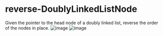# reverse-DoublyLinkedListNode
Given the pointer to the head node of a doubly linked list, reverse the order of the nodes in place.
![image](https://user-images.githubusercontent.com/43896389/226215625-95a9219f-fff0-476c-b2e8-d981e9a7f55f.png)
![image](https://user-images.githubusercontent.com/43896389/226215637-e7a6a920-29c2-48f5-8ead-d6c7c5af2f68.png)
